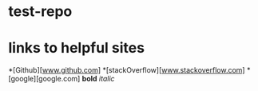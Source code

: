 # test-repo
# links to helpful sites
*[Github][www.github.com]
*[stackOverflow][www.stackoverflow.com]
*[google][google.com]
**bold** *italic*


